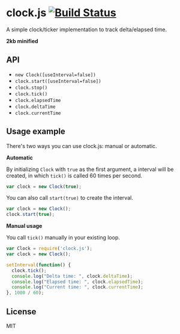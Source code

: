 clock.js [![Build Status](https://secure.travis-ci.org/gamestdio/clock.js.png?branch=master)](http://travis-ci.org/gamestdio/clock.js)
===

A simple clock/ticker implementation to track delta/elapsed time.

**2kb minified**

API
---

- `new Clock([useInterval=false])`
- `clock.start([useInterval=false])`
- `clock.stop()`
- `clock.tick()`
- `clock.elapsedTime`
- `clock.deltaTime`
- `clock.currentTime`

Usage example
---

There's two ways you can use clock.js: manual or automatic.

**Automatic**

By initializing `Clock` with `true` as the first argument, a interval will be
created, in which `tick()` is called 60 times per second.

```javascript
var clock = new Clock(true);
```

You can also call `start(true)` to create the interval.

```javascript
var clock = new Clock();
clock.start(true);
```

**Manual usage**

You call `tick()` manually in your existing loop.

```javascript
var Clock = require('clock.js');
var clock = new Clock();

setInterval(function() {
  clock.tick();
  console.log("Delta time: ", clock.deltaTime);
  console.log("Elapsed time: ", clock.elapsedTime);
  console.log("Current time: ", clock.currentTime);
}, 1000 / 60);
```


License
---

MIT
